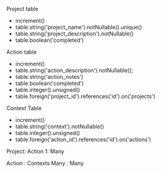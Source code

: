 Project table
- increment()
- table.string('project_name').notNullable().unique()
- table.string('project_description').notNullable()
- table.boolean('completed')


Action table
- increment()
- table.string('action_description').notNullable();
- table.string('action_notes')
- table.boolean('completed')
- table.integer().unsigned()
- table.foreign('project_id').references('id').on('projects')


Context Table
- increment()
- table.string('context').notNullable()
- table.integer().unsigned()
- table.foreign('action_id').references('id').on('actions')



Project: Action
1: Many

Action : Contexts
Many : Many